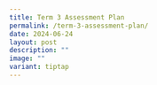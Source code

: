 ```yaml
---
title: Term 3 Assessment Plan
permalink: /term-3-assessment-plan/
date: 2024-06-24
layout: post
description: ""
image: ""
variant: tiptap
---
```

